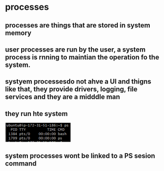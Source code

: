 # processes
## processes are things that are stored in system memory
## user processes are run by the user, a system process is rnning to maintian the operation fo the system.
## systyem processesdo not ahve a UI and thigns like that, they provide drivers, logging, file services and they are a midddle man
## they run hte system
![](image.png)
## system processes wont be linked to a PS sesion command
